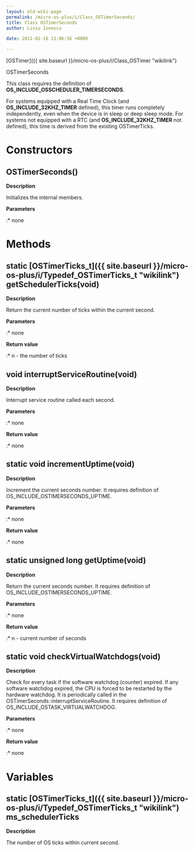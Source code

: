 ```yaml
---
layout: old-wiki-page
permalink: /micro-os-plus/i/Class_OSTimerSeconds/
title: Class OSTimerSeconds
author: Liviu Ionescu

date: 2011-02-16 13:06:56 +0000

---
```


[OSTimer]({{ site.baseurl }}/micro-os-plus/i/Class_OSTimer "wikilink")


OSTimerSeconds

This class requires the definition of **OS_INCLUDE_OSSCHEDULER_TIMERSECONDS**.

For systems equipped with a Real Time Clock (and **OS_INCLUDE_32KHZ_TIMER** defined), this timer runs completely independently, even when the device is in sleep or deep sleep mode. For systems not equipped with a RTC (and **OS_INCLUDE_32KHZ_TIMER** not defined), this time is derived from the existing OSTimerTicks.

Constructors
============

OSTimerSeconds()
----------------

**Description**


Initializes the internal members.

**Parameters**

:\* none

Methods
=======

static [OSTimerTicks_t]({{ site.baseurl }}/micro-os-plus/i/Typedef_OSTimerTicks_t "wikilink") getSchedulerTicks(void)
----------------------------------------------------------------------------------

**Description**


Return the current number of ticks within the current second.

**Parameters**

:\* none

**Return value**

:\* n - the number of ticks

void interruptServiceRoutine(void)
----------------------------------

**Description**


Interrupt service routine called each second.

**Parameters**

:\* none

**Return value**

:\* none

static void incrementUptime(void)
---------------------------------

**Description**


Increment the current seconds number. It requires definition of OS_INCLUDE_OSTIMERSECONDS_UPTIME.

**Parameters**

:\* none

**Return value**

:\* none

static unsigned long getUptime(void)
------------------------------------

**Description**


Return the current seconds number. It requires definition of OS_INCLUDE_OSTIMERSECONDS_UPTIME.

**Parameters**

:\* none

**Return value**

:\* n - current number of seconds

static void checkVirtualWatchdogs(void)
---------------------------------------

**Description**


Check for every task if the software watchdog (counter) expired. If any software watchdog expired, the CPU is forced to be restarted by the hardware watchdog. It is periodically called in the OSTimerSeconds::interruptServiceRoutine. It requires definition of OS_INCLUDE_OSTASK_VIRTUALWATCHDOG.

**Parameters**

:\* none

**Return value**

:\* none

Variables
=========

static [OSTimerTicks_t]({{ site.baseurl }}/micro-os-plus/i/Typedef_OSTimerTicks_t "wikilink") ms_schedulerTicks
-----------------------------------------------------------------------------

**Description**


The number of OS ticks within current second.
